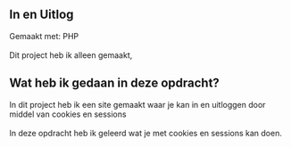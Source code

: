 In en Uitlog
-
Gemaakt met: PHP
<br>
<br>
Dit project heb ik alleen gemaakt, 
<br>
<h2>Wat heb ik gedaan in deze opdracht?</h2>
In dit project heb ik een site gemaakt waar je kan in en uitloggen door middel van cookies en sessions
<br>
<br>
In deze opdracht heb ik geleerd wat je met cookies en sessions kan doen.
<br>
<br>

